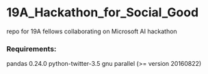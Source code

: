 # 19A_Hackathon_for_Social_Good
repo for 19A fellows collaborating on Microsoft AI hackathon


### Requirements:

pandas 0.24.0
python-twitter-3.5
gnu parallel (>= version 20160822)
